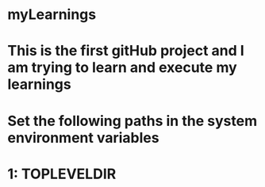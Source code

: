 # myLearnings
# This is the first gitHub project and I am trying to learn and execute my learnings

# Set the following paths in the system environment variables
#   1: TOPLEVELDIR
